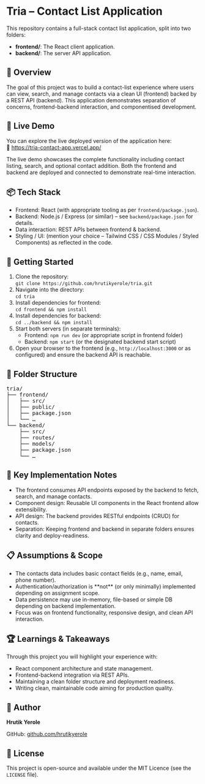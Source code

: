 <div>

<h1>Tria – Contact List Application</h1>

<p>This repository contains a full-stack contact list application, split into two folders:</p>
<ul>
  <li><strong>frontend/</strong>: The React client application.</li>
  <li><strong>backend/</strong>: The server API application.</li>
</ul>

<h2>🎯 Overview</h2>
<p>The goal of this project was to build a contact-list experience where users can view, search, and manage contacts via a clean UI (frontend) backed by a REST API (backend). This application demonstrates separation of concerns, frontend-backend interaction, and componentised development.</p>

<h2>🚀 Live Demo</h2>
<p>
You can explore the live deployed version of the application here:<br>
🔗 <a href="https://tria-contact-app.vercel.app/" target="_blank">https://tria-contact-app.vercel.app/</a>
</p>
<p>
The live demo showcases the complete functionality including contact listing, search, and optional contact addition.
Both the frontend and backend are deployed and connected to demonstrate real-time interaction.
</p>

<h2>📦 Tech Stack</h2>
<ul>
  <li>Frontend: React (with appropriate tooling as per <code>frontend/package.json</code>).</li>
  <li>Backend: Node.js / Express (or similar) – see <code>backend/package.json</code> for details.</li>
  <li>Data interaction: REST APIs between frontend & backend.</li>
  <li>Styling / UI: (mention your choice – Tailwind CSS / CSS Modules / Styled Components) as reflected in the code.</li>
</ul>

<h2>🚀 Getting Started</h2>
<ol>
  <li>Clone the repository:<br>
  <code>git clone https://github.com/hrutikyerole/tria.git</code></li>
  <li>Navigate into the directory:<br>
  <code>cd tria</code></li>
  <li>Install dependencies for frontend:<br>
  <code>cd frontend && npm install</code></li>
  <li>Install dependencies for backend:<br>
  <code>cd ../backend && npm install</code></li>
  <li>Start both servers (in separate terminals):<br>
    <ul>
      <li>Frontend: <code>npm run dev</code> (or appropriate script in frontend folder)</li>
      <li>Backend: <code>npm start</code> (or the designated backend start script)</li>
    </ul>
  </li>
  <li>Open your browser to the frontend (e.g., <code>http://localhost:3000</code> or as configured) and ensure the backend API is reachable.</li>
</ol>

<h2>📁 Folder Structure</h2>
<pre>
tria/
├── frontend/
│   ├── src/
│   ├── public/
│   ├── package.json
│   └── …
└── backend/
    ├── src/
    ├── routes/
    ├── models/
    ├── package.json
    └── …
</pre>

<h2>🧠 Key Implementation Notes</h2>
<ul>
  <li>The frontend consumes API endpoints exposed by the backend to fetch, search, and manage contacts.</li>
  <li>Component design: Reusable UI components in the React frontend allow extensibility.</li>
  <li>API design: The backend provides RESTful endpoints (CRUD) for contacts.</li>
  <li>Separation: Keeping frontend and backend in separate folders ensures clarity and deploy-readiness.</li>
</ul>

<h2>📋 Assumptions & Scope</h2>
<ul>
  <li>The contacts data includes basic contact fields (e.g., name, email, phone number).</li>
  <li>Authentication/authorization is **not** (or only minimally) implemented depending on assignment scope.</li>
  <li>Data persistence may use in-memory, file-based or simple DB depending on backend implementation.</li>
  <li>Focus was on frontend functionality, responsive design, and clean API interaction.</li>
</ul>

<h2>🏆 Learnings & Takeaways</h2>
<p>Through this project you will highlight your experience with:</p>
<ul>
  <li>React component architecture and state management.</li>
  <li>Frontend-backend integration via REST APIs.</li>
  <li>Maintaining a clean folder structure and deployment readiness.</li>
  <li>Writing clean, maintainable code aiming for production quality.</li>
</ul>

<h2>👤 Author</h2>
<p><strong>Hrutik Yerole</strong></p>
<p>GitHub: <a href="https://github.com/hrutikyerole">github.com/hrutikyerole</a></p>

<h2>📝 License</h2>
<p>This project is open-source and available under the MIT Licence (see the <code>LICENSE</code> file).</p>

</div>
